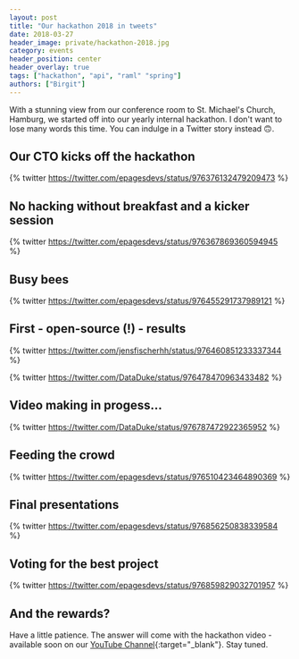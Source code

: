 ```yaml
---
layout: post
title: "Our hackathon 2018 in tweets"
date: 2018-03-27
header_image: private/hackathon-2018.jpg
category: events
header_position: center
header_overlay: true
tags: ["hackathon", "api", "raml" "spring"]
authors: ["Birgit"]
---
```


With a stunning view from our conference room to St. Michael's Church, Hamburg, we started off into our yearly internal hackathon.
I don't want to lose many words this time.
You can indulge in a Twitter story instead 🙃.

## Our CTO kicks off the hackathon

{% twitter https://twitter.com/epagesdevs/status/976376132479209473 %}

## No hacking without breakfast and a kicker session

{% twitter https://twitter.com/epagesdevs/status/976367869360594945 %}

## Busy bees

{% twitter https://twitter.com/epagesdevs/status/976455291737989121 %}

## First - open-source (!) - results

{% twitter https://twitter.com/jensfischerhh/status/976460851233337344 %}

{% twitter https://twitter.com/DataDuke/status/976478470963433482 %}

## Video making in progess...

{% twitter https://twitter.com/DataDuke/status/976787472922365952 %}

## Feeding the crowd

{% twitter https://twitter.com/epagesdevs/status/976510423464890369 %}

## Final presentations

{% twitter https://twitter.com/epagesdevs/status/976856250838339584 %}

## Voting for the best project

{% twitter https://twitter.com/epagesdevs/status/976859829032701957 %}

## And the rewards?

Have a little patience.
The answer will come with the hackathon video - available soon on our [YouTube Channel](https://www.youtube.com/channel/UCI5hX9kgUGFnYpfxZYxlP0Q){:target="_blank"}.
Stay tuned.

